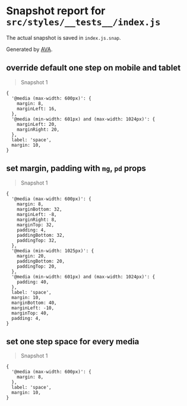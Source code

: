 # Snapshot report for `src/styles/__tests__/index.js`

The actual snapshot is saved in `index.js.snap`.

Generated by [AVA](https://ava.li).

## override default one step on mobile and tablet

> Snapshot 1

    {
      '@media (max-width: 600px)': {
        margin: 8,
        marginLeft: 16,
      },
      '@media (min-width: 601px) and (max-width: 1024px)': {
        marginLeft: 20,
        marginRight: 20,
      },
      label: 'space',
      margin: 10,
    }

## set margin, padding with `mg`, `pd` props

> Snapshot 1

    {
      '@media (max-width: 600px)': {
        margin: 8,
        marginBottom: 32,
        marginLeft: -8,
        marginRight: 8,
        marginTop: 32,
        padding: 4,
        paddingBottom: 32,
        paddingTop: 32,
      },
      '@media (min-width: 1025px)': {
        margin: 20,
        paddingBottom: 20,
        paddingTop: 20,
      },
      '@media (min-width: 601px) and (max-width: 1024px)': {
        padding: 40,
      },
      label: 'space',
      margin: 10,
      marginBottom: 40,
      marginLeft: -10,
      marginTop: 40,
      padding: 4,
    }

## set one step space for every media

> Snapshot 1

    {
      '@media (max-width: 600px)': {
        margin: 8,
      },
      label: 'space',
      margin: 10,
    }
